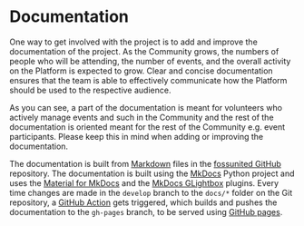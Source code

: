 # Documentation

One way to get involved with the project is to add and improve the
documentation of the project. As the Community grows, the numbers of people
who will be attending, the number of events, and the overall activity on the
Platform is expected to grow. Clear and concise documentation ensures that the
team is able to effectively communicate how the Platform should be used to the
respective audience.

As you can see, a part of the documentation is meant for volunteers who
actively manage events and such in the Community and the rest of the
documentation is oriented meant for the rest of the Community e.g. event
participants. Please keep this in mind when adding or improving the
documentation.

The documentation is built from [Markdown](https://www.markdownguide.org/)
files in the [fossunited GitHub](https://github.com/fossunited/fossunited/tree/develop/docs)
repository. The documentation is built using the [MkDocs](https://www.mkdocs.org/)
Python project and uses the [Material for MkDocs](https://squidfunk.github.io/mkdocs-material/)
and the [MkDocs GLightbox](https://squidfunk.github.io/mkdocs-material/)
plugins. Every time changes are made in the `develop` branch to the `docs/*`
folder on the Git repository, a [GitHub Action](https://github.com/fossunited/fossunited/blob/develop/.github/workflows/docs.yml)
gets triggered, which builds and pushes the documentation to the `gh-pages`
branch, to be served using [GitHub pages](https://docs.github.com/en/pages).
